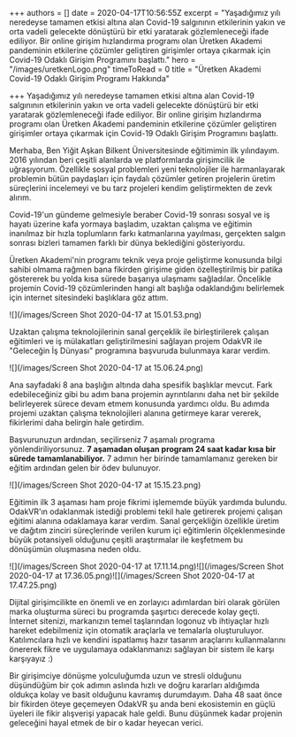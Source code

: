 +++
authors = []
date = 2020-04-17T10:56:55Z
excerpt = "Yaşadığımız yılı neredeyse tamamen etkisi altına alan Covid-19 salgınının etkilerinin yakın ve orta vadeli gelecekte dönüştürü bir etki yaratarak gözlemleneceği ifade ediliyor. Bir online girişim hızlandırma programı olan Üretken Akademi pandeminin etkilerine çözümler geliştiren girişimler ortaya çıkarmak için Covid-19 Odaklı Girişim Programını başlattı."
hero = "/images/uretkenLogo.png"
timeToRead = 0
title = "Üretken Akademi Covid-19 Odaklı Girişim Programı Hakkında"

+++
Yaşadığımız yılı neredeyse tamamen etkisi altına alan Covid-19 salgınının etkilerinin yakın ve orta vadeli gelecekte dönüştürü bir etki yaratarak gözlemleneceği ifade ediliyor. Bir online girişim hızlandırma programı olan Üretken Akademi pandeminin etkilerine çözümler geliştiren girişimler ortaya çıkarmak için Covid-19 Odaklı Girişim Programını başlattı.

Merhaba, Ben Yiğit Aşkan Bilkent Üniversitesinde eğitimimin ilk yılındayım. 2016 yılından beri çeşitli alanlarda ve platformlarda girişimcilik ile uğraşıyorum. Özellikle sosyal problemleri yeni teknolojiler ile harmanlayarak problemin bütün paydaşları için faydalı çözümler getiren projelerin üretim süreçlerini incelemeyi ve bu tarz projeleri kendim geliştirmekten de zevk alırım.

Covid-19'un gündeme gelmesiyle beraber Covid-19 sonrası sosyal ve iş hayatı üzerine kafa yormaya başladım, uzaktan çalışma ve eğitimin inanılmaz bir hızla toplumların farkı katmanlarına yayılması, gerçekten salgın sonrası bizleri tamamen farklı bir dünya beklediğini gösteriyordu.

Üretken Akademi'nin programı teknik veya proje geliştirme konusunda bilgi sahibi olmama rağmen bana fikirden girişime giden özelleştirilmiş bir patika göstererek bu yolda kısa sürede başarıya ulaşmamı sağladılar. Öncelikle projemin Covid-19 çözümlerinden hangi alt başlığa odaklandığını belirlemek için internet sitesindeki başlıklara göz attım.

![](/images/Screen Shot 2020-04-17 at 15.01.53.png)

Uzaktan çalışma teknolojilerinin sanal gerçeklik ile birleştirilerek çalışan eğitimleri ve iş mülakatları geliştirilmesini sağlayan projem OdakVR ile "Geleceğin İş Dünyası" programına başvuruda bulunmaya karar verdim.

![](/images/Screen Shot 2020-04-17 at 15.06.24.png)

Ana sayfadaki 8 ana başlığın altında daha spesifik başlıklar mevcut. Fark edebileceğiniz gibi bu adım bana projemin ayrıntılarını daha net bir şekilde belirleyerek sürece devam etmem konusunda yardımcı oldu. Bu adımda projemi uzaktan çalışma teknolojileri alanına getirmeye karar vererek, fikirlerimi daha belirgin hale getirdim.

Başvurunuzun ardından, seçilirseniz 7 aşamalı programa yönlendiriliyorsunuz. **7 aşamadan oluşan program 24 saat kadar kısa bir sürede tamamlanabiliyor.** 7 adımın her birinde tamamlamanız gereken bir eğitim ardından gelen bir ödev bulunuyor.

![](/images/Screen Shot 2020-04-17 at 15.15.23.png)

Eğitimin ilk 3 aşaması ham proje fikrimi işlememde büyük yardımda bulundu. OdakVR'ın odaklanmak istediği problemi tekil hale getirerek projemi çalışan eğitimi alanına odaklamaya karar verdim. Sanal gerçekliğin özellikle üretim ve dağıtım zinciri süreçlerinde verilen kurum içi eğitimlerin ölçeklenmesinde büyük potansiyeli olduğunu çeşitli araştırmalar ile keşfetmem bu dönüşümün oluşmasına neden oldu.

![](/images/Screen Shot 2020-04-17 at 17.11.14.png)![](/images/Screen Shot 2020-04-17 at 17.36.05.png)![](/images/Screen Shot 2020-04-17 at 17.47.25.png)

Dijital girişimcilikte en önemli ve en zorlayıcı adımlardan biri olarak görülen marka oluşturma süreci bu programda şaşırtıcı derecede kolay geçti. İnternet sitenizi, markanızın temel taşlarından logonuz vb ihtiyaçlar hızlı hareket edebilmeniz için otomatik araçlarla ve temalarla oluşturuluyor. Katılımcılara hızlı ve kendini ispatlamış hazır tasarım araçlarını kullanmalarını önererek fikre ve uygulamaya odaklanmanızı sağlayan bir sistem ile karşı karşıyayız :)

Bir girişimciye dönüşme yolculuğumda uzun ve stresli olduğunu düşündüğüm bir çok adımın aslında hızlı ve doğru kararları aldığımda oldukça kolay ve basit olduğunu kavramış durumdayım. Daha 48 saat önce bir fikirden öteye geçemeyen OdakVR şu anda beni ekosistemin en güçlü üyeleri ile fikir alışverişi yapacak hale geldi. Bunu düşünmek kadar projenin geleceğini hayal etmek de bir o kadar heyecan verici.